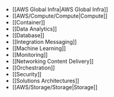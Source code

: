 - [[AWS Global Infra|AWS Global Infra]]
- [[AWS/Compute/Compute|Compute]]
- [[Container]]
- [[Data Analytics]]
- [[Database]]
- [[Integration Messaging]]
- [[Machine Learning]]
- [[Monitoring]]
- [[Networking Content Delivery]]
- [[Orchestration]]
- [[Security]]
- [[Solutions Architectures]]
- [[AWS/Storage/Storage|Storage]]